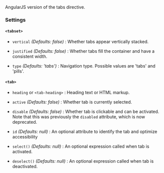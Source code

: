 AngularJS version of the tabs directive.

### Settings ###

#### `<tabset>` ####

 * `vertical`
 	_(Defaults: false)_ :
 	Whether tabs appear vertically stacked.

 * `justified`
 	_(Defaults: false)_ :
 	Whether tabs fill the container and have a consistent width.

 * `type`
 	_(Defaults: 'tabs')_ :
 	Navigation type. Possible values are 'tabs' and 'pills'.

#### `<tab>` ####

 * `heading` or `<tab-heading>`
 	:
 	Heading text or HTML markup.

 * `active` <i class="glyphicon glyphicon-eye-open"></i>
 	_(Defaults: false)_ :
 	Whether tab is currently selected.
 * `disable` <i class="glyphicon glyphicon-eye-open"></i>
    _(Defaults: false)_ :
    Whether tab is clickable and can be activated.
    Note that this was previously the `disabled` attribute, which is now deprecated.

 * `id` 
 	_(Defaults: null)_ :
 	An optional attribute to identify the tab and optimize accessibility 

 * `select()`
 	_(Defaults: null)_ :
 	An optional expression called when tab is activated.
    
 * `deselect()`
 	_(Defaults: null)_ :
 	An optional expression called when tab is deactivated.


